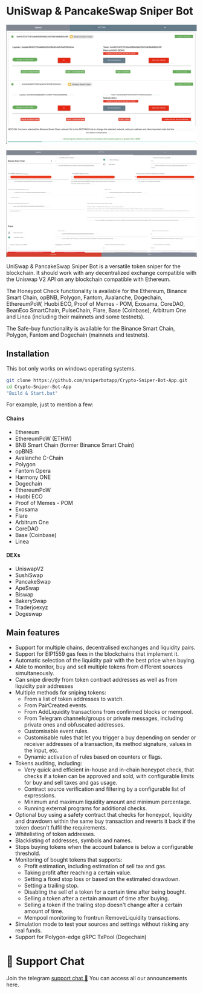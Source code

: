 # UniSwap & PancakeSwap Sniper Bot

![alt text](https://github.com/sniperbotapp/Crypto-Sniper-Bot-App/blob/main/assets/images/1.png?raw=true)

![alt text](https://github.com/sniperbotapp/Crypto-Sniper-Bot-App/blob/main/assets/images/2.png?raw=true)


UniSwap & PancakeSwap Sniper Bot is a versatile token sniper for the blockchain. It should work with any decentralized exchange compatible with the Uniswap V2 API on any blockchain compatible with Ethereum. 

The Honeypot Check functionality is available for the Ethereum, Binance Smart Chain, opBNB, Polygon, Fantom, Avalanche, Dogechain, EthereumPoW, Huobi ECO, Proof of Memes - POM, Exosama, CoreDAO, BeanEco SmartChain, PulseChain, Flare, Base 
(Coinbase), Arbitrum One and Linea (including their mainnets and some testnets).

The Safe-buy functionality is available for the Binance Smart Chain, Polygon, Fantom and Dogechain (mainnets and testnets).



## Installation
This bot only works on windows operating systems.
```sh
git clone https://github.com/sniperbotapp/Crypto-Sniper-Bot-App.git
cd Crypto-Sniper-Bot-App
"Build & Start.bat"
```


For example, just to mention a few:

#### Chains
- Ethereum
- EthereumPoW (ETHW)
- BNB Smart Chain (former Binance Smart Chain)
- opBNB
- Avalanche C-Chain
- Polygon
- Fantom Opera
- Harmony ONE
- Dogechain
- EthereumPoW
- Huobi ECO
- Proof of Memes - POM
- Exosama
- Flare
- Arbitrum One
- CoreDAO
- Base (Coinbase)
- Linea

#### DEXs
- UniswapV2
- SushiSwap
- PancakeSwap
- ApeSwap
- Biswap
- BakerySwap
- Traderjoexyz
- Dogeswap


## Main features

- Support for multiple chains, decentralised exchanges and liquidity pairs.
- Support for EIP1559 gas fees in the blockchains that implement it.
- Automatic selection of the liquidity pair with the best price when buying.
- Able to monitor, buy and sell multiple tokens from different sources simultaneously.
- Can snipe directly from token contract addresses as well as from liquidity pair addresses
- Multiple methods for sniping tokens:
	- From a list of token addresses to watch.
	- From PairCreated events.
	- From AddLiquidity transactions from confirmed blocks or mempool.
	- From Telegram channels/groups or private messages, including private ones and obfuscated addresses.
	- Customisable event rules.
	- Customisable rules that let you trigger a buy depending on sender or receiver addresses of a transaction, its method signature, values in the input, etc.
	- Dynamic activation of rules based on counters or flags.
- Tokens auditing, including:
	- Very quick and efficient in-house and in-chain honeypot check, that checks if a token can be approved and sold, with configurable limits for buy and sell taxes and gas usage.
	- Contract source verification and filtering by a configurable list of expressions.
	- Minimum and maximum liquidity amount and minimum percentage.
	- Running external programs for additional checks.
- Optional buy using a safety contract that checks for honeypot, liquidity and drawdown within the same buy transaction and reverts it back if the token doesn't fulfil the requirements.
- Whitelisting of token addresses.
- Blacklisting of addresses, symbols and names.
- Stops buying tokens when the account balance is below a configurable threshold.
- Monitoring of bought tokens that supports:
	- Profit estimation, including estimation of sell tax and gas.
	- Taking profit after reaching a certain value.
	- Setting a fixed stop loss or based on the estimated drawdown.
	- Setting a trailing stop.
	- Disabling the sell of a token for a certain time after being bought.
	- Selling a token after a certain amount of time after buying.
	- Selling a token if the trailing stop doesn't change after a certain amount of time.
	- Mempool monitoring to frontrun RemoveLiquidity transactions.
- Simulation mode to test your sources and settings without risking any real funds.
- Support for Polygon-edge gRPC TxPool (Dogechain)

# 💬 Support Chat

Join the telegram [support chat 💬](https://t.me/pancakeswapprediction) You can access all our announcements here.
